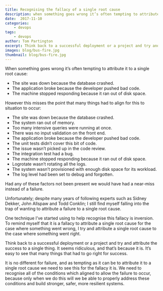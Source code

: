 ```yaml
---
title: Recognising the fallacy of a single root cause
description: when something goes wrong it’s often tempting to attribute it to a single root cause
date:  2017-11-10
categories:
    - devops
tags:
    - devops
author: Tom Partington
excerpt: Think back to a successful deployment or a project and try and attribute the success to a single thing. It seems ridiculous, and that’s because it is. It’s easy to see that many things that had to go right for success.
images: blog/bus-fire.jpg
thumbnail: blog/bus-fire.jpg
---
```

When something goes wrong it’s often tempting to attribute it to a single root cause:  

 - The site was down because the database crashed.
 - The application broke because the developer pushed bad code.
 - The machine stopped responding because it ran out of disk space.

However this misses the point that many things had to align for this to situation to occur:

 - The site was down because the database crashed.
  - The system ran out of memory.
  - Too many intensive queries were running at once.
  - There was no input validation on the front end.
 - The application broke because the developer pushed bad code.
  - The unit tests didn’t cover this bit of code.
  - The issue wasn’t picked up in the code review.
  - The integration test had a bug.
 - The machine stopped responding because it ran out of disk space.
  - Logrotate wasn’t rotating all the logs.
  - The system wasn’t provisioned with enough disk space for its workload.
  - The log level had been set to debug and forgotten.

Had any of these factors not been present we would have had a near-miss instead of a failure.  

Unfortunately; despite many years of following experts such as Sidney Dekker, John Allspaw and Todd Conklin; I still find myself falling into the trap of wanting to attribute a failure to a single root cause.

One technique I’ve started using to help recognise this fallacy is inversion. To remind myself that it is a fallacy to attribute a single root cause for the case where something went wrong, I try and attribute a single root cause to the case where something went right.

Think back to a successful deployment or a project and try and attribute the success to a single thing. It seems ridiculous, and that’s because it is. It’s easy to see that many things that had to go right for success.

It is no different for failure, and as tempting as it can be to attribute it to a single root cause we need to see this for the fallacy it is. We need to recognise all of the conditions which aligned to allow the failure to occur, because only when we do this will we be able to properly address these conditions and build stronger, safer, more resilient systems.


